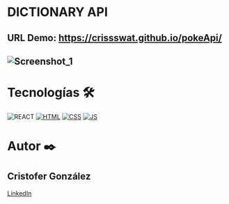 # DICTIONARY API

## URL Demo: https://crissswat.github.io/pokeApi/
## ![Screenshot_1](https://github.com/CrissSWAT/dictionary/assets/32597254/fed978b2-3727-4a6a-a103-cc4b53f08fc3)




# Tecnologías 🛠
![REACT](https://img.shields.io/badge/React-20232A?style=for-the-badge&logo=react&logoColor=61DAFB)
[![HTML](https://img.shields.io/badge/HTML5-E34F26?style=for-the-badge&logo=html5&logoColor=white)](https://es.wikipedia.org/wiki/HTML5)
[![CSS](https://img.shields.io/badge/CSS3-1572B6?style=for-the-badge&logo=css3&logoColor=white)](https://es.wikipedia.org/wiki/CSS)
[![JS](https://img.shields.io/badge/JavaScript-F7DF1E?style=for-the-badge&logo=javascript&logoColor=black)](https://es.wikipedia.org/wiki/JavaScript)

# Autor ✒️
## Cristofer González
[LinkedIn](https://www.linkedin.com/in/cristofer-gonzalez/)
